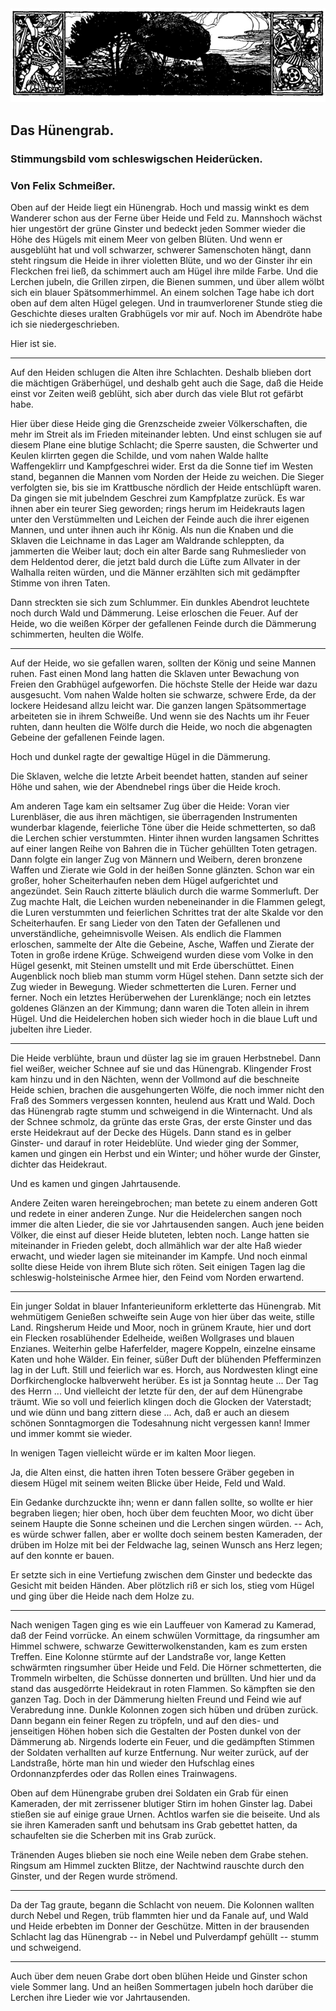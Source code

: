 <div align="center" float="left"><img alt="Ansicht des Hünengrabes" src="0215.gif"/></div>

<h2>Das Hünengrab.</h2>

<h3>Stimmungsbild vom schleswigschen Heiderücken.</h3>

<h3>Von Felix Schmeißer.</h3>

Oben auf der Heide liegt ein Hünengrab. Hoch und massig winkt
es dem Wanderer schon aus der Ferne über Heide und Feld
zu. Mannshoch wächst hier ungestört der grüne Ginster und bedeckt
jeden Sommer wieder die Höhe des Hügels mit einem Meer
von gelben Blüten. Und wenn er ausgeblüht hat und voll schwarzer,
schwerer Samenschoten hängt, dann steht ringsum die Heide in
ihrer violetten Blüte, und wo der Ginster ihr ein Fleckchen frei
ließ, da schimmert auch am Hügel ihre milde Farbe. Und die
Lerchen jubeln, die Grillen zirpen, die Bienen summen, und über
allem wölbt sich ein blauer Spätsommerhimmel. An einem solchen 
Tage habe ich dort oben auf dem alten Hügel gelegen. Und in
traumverlorener Stunde stieg die Geschichte dieses uralten Grabhügels
vor mir auf. Noch im Abendröte habe ich sie niedergeschrieben.

Hier ist sie.

<hr/>

Auf den Heiden schlugen die Alten ihre Schlachten. Deshalb
blieben dort die mächtigen Gräberhügel, und deshalb geht auch die
Sage, daß die Heide einst vor Zeiten weiß geblüht, sich aber durch
das viele Blut rot gefärbt habe.

Hier über diese Heide ging die Grenzscheide zweier Völkerschaften,
die mehr im Streit als im Frieden miteinander lebten.
Und einst schlugen sie auf diesem Plane eine blutige Schlacht; die
Sperre sausten, die Schwerter und Keulen klirrten gegen die Schilde,
und vom nahen Walde hallte Waffengeklirr und Kampfgeschrei
wider. Erst da die Sonne tief im Westen stand, begannen die Mannen
vom Norden der Heide zu weichen. Die Sieger verfolgten sie, bis
sie im Krattbusche nördlich der Heide entschlüpft waren. Da gingen
sie mit jubelndem Geschrei zum Kampfplatze zurück. Es war ihnen
aber ein teurer Sieg geworden; rings herum im Heidekrauts lagen
unter den Verstümmelten und Leichen der Feinde auch die ihrer
eigenen Mannen, und unter ihnen auch ihr König. Als nun die
Knaben und die Sklaven die Leichname in das Lager am Waldrande
schleppten, da jammerten die Weiber laut; doch ein alter
Barde sang Ruhmeslieder von dem Heldentod derer, die jetzt bald
durch die Lüfte zum Allvater in der Walhalla reiten würden, und
die Männer erzählten sich mit gedämpfter Stimme von ihren Taten.

Dann streckten sie sich zum Schlummer. Ein dunkles Abendrot
leuchtete noch durch Wald und Dämmerung. Leise erloschen die
Feuer. Auf der Heide, wo die weißen Körper der gefallenen Feinde
durch die Dämmerung schimmerten, heulten die Wölfe.

<hr/>

Auf der Heide, wo sie gefallen waren, sollten der König und
seine Mannen ruhen. Fast einen Mond lang hatten die Sklaven
unter Bewachung von Freien den Grabhügel aufgeworfen. Die
höchste Stelle der Heide war dazu ausgesucht. Vom nahen Walde
holten sie schwarze, schwere Erde, da der lockere Heidesand allzu
leicht war. Die ganzen langen Spätsommertage arbeiteten sie in 
ihrem Schweiße. Und wenn sie des Nachts um ihr Feuer ruhten,
dann heulten die Wölfe durch die Heide, wo noch die abgenagten
Gebeine der gefallenen Feinde lagen.

Hoch und dunkel ragte der gewaltige Hügel in die Dämmerung.

Die Sklaven, welche die letzte Arbeit beendet hatten, standen
auf seiner Höhe und sahen, wie der Abendnebel rings über die
Heide kroch.

Am anderen Tage kam ein seltsamer Zug über die Heide:
Voran vier Lurenbläser, die aus ihren mächtigen, sie überragenden
Instrumenten wunderbar klagende, feierliche Töne über die Heide
schmetterten, so daß die Lerchen schier verstummten. Hinter ihnen
wurden langsamen Schrittes auf einer langen Reihe von Bahren
die in Tücher gehüllten Toten getragen. Dann folgte ein langer
Zug von Männern und Weibern, deren bronzene Waffen und Zierate
wie Gold in der heißen Sonne glänzten. Schon war ein großer,
hoher Scheiterhaufen neben dem Hügel aufgerichtet und angezündet.
Sein Rauch zitterte bläulich durch die warme Sommerluft. Der
Zug machte Halt, die Leichen wurden nebeneinander in die Flammen
gelegt, die Luren verstummten und feierlichen Schrittes trat der
alte Skalde vor den Scheiterhaufen. Er sang Lieder von den Taten
der Gefallenen und unverständliche, geheimnisvolle Weisen. Als
endlich die Flammen erloschen, sammelte der Alte die Gebeine,
Asche, Waffen und Zierate der Toten in große irdene Krüge.
Schweigend wurden diese vom Volke in den Hügel gesenkt, mit
Steinen umstellt und mit Erde überschüttet. Einen Augenblick noch
blieb man stumm vorm Hügel stehen. Dann setzte sich der Zug
wieder in Bewegung. Wieder schmetterten die Luren. Ferner und
ferner. Noch ein letztes Herüberwehen der Lurenklänge; noch ein
letztes goldenes Glänzen an der Kimmung; dann waren die Toten
allein in ihrem Hügel. Und die Heidelerchen hoben sich wieder
hoch in die blaue Luft und jubelten ihre Lieder.

<hr/>

Die Heide verblühte, braun und düster lag sie im grauen Herbstnebel.
Dann fiel weißer, weicher Schnee auf sie und das Hünengrab.
Klingender Frost kam hinzu und in den Nächten, wenn der
Vollmond auf die beschneite Heide schien, brachen die ausgehungerten
Wölfe, die noch immer nicht den Fraß des Sommers vergessen 
konnten, heulend aus Kratt und Wald. Doch das Hünengrab ragte
stumm und schweigend in die Winternacht. Und als der Schnee
schmolz, da grünte das erste Gras, der erste Ginster und das erste
Heidekraut auf der Decke des Hügels. Dann stand es in gelber
Ginster- und darauf in roter Heideblüte. Und wieder ging der
Sommer, kamen und gingen ein Herbst und ein Winter; und höher
wurde der Ginster, dichter das Heidekraut.

Und es kamen und gingen Jahrtausende.

Andere Zeiten waren hereingebrochen; man betete zu einem
anderen Gott und redete in einer anderen Zunge. Nur die Heidelerchen
sangen noch immer die alten Lieder, die sie vor Jahrtausenden
sangen. Auch jene beiden Völker, die einst auf dieser
Heide bluteten, lebten noch. Lange hatten sie miteinander in Frieden
gelebt, doch allmählich war der alte Haß wieder erwacht, und wieder
lagen sie miteinander im Kampfe. Und noch einmal sollte diese
Heide von ihrem Blute sich röten. Seit einigen Tagen lag die
schleswig-holsteinische Armee hier, den Feind vom Norden erwartend.

<hr/>

Ein junger Soldat in blauer Infanterieuniform erkletterte das
Hünengrab. Mit wehmütigem Genießen schweifte sein Auge von
hier über das weite, stille Land. Ringsherum Heide und Moor, noch
in grünem Kraute, hier und dort ein Flecken rosablühender Edelheide,
weißen Wollgrases und blauen Enzianes. Weiterhin gelbe
Haferfelder, magere Koppeln, einzelne einsame Katen und hohe
Wälder. Ein feiner, süßer Duft der blühenden Pfefferminzen lag
in der Luft. Still und feierlich war es. Horch, aus Nordwesten
klingt eine Dorfkirchenglocke halbverweht herüber. Es ist ja Sonntag
heute ... Der Tag des Herrn ... Und vielleicht der letzte
für den, der auf dem Hünengrabe träumt. Wie so voll und feierlich
klingen doch die Glocken der Vaterstadt; und wie dünn und
bang zittern diese ... Ach, daß er auch an diesem schönen Sonntagmorgen
die Todesahnung nicht vergessen kann! Immer und immer
kommt sie wieder.

In wenigen Tagen vielleicht würde er im kalten Moor liegen.

Ja, die Alten einst, die hatten ihren Toten bessere Gräber
gegeben in diesem Hügel mit seinem weiten Blicke über Heide, Feld
und Wald.

Ein Gedanke durchzuckte ihn; wenn er dann fallen sollte, so
wollte er hier begraben liegen; hier oben, hoch über dem feuchten
Moor, wo dicht über seinem Haupte die Sonne scheinen und die
Lerchen singen würden. -- Ach, es würde schwer fallen, aber er
wollte doch seinem besten Kameraden, der drüben im Holze mit bei
der Feldwache lag, seinen Wunsch ans Herz legen; auf den konnte
er bauen.

Er setzte sich in eine Vertiefung zwischen dem Ginster und bedeckte
das Gesicht mit beiden Händen. Aber plötzlich riß er sich
los, stieg vom Hügel und ging über die Heide nach dem Holze zu.

<hr/>

Nach wenigen Tagen ging es wie ein Lauffeuer von Kamerad
zu Kamerad, daß der Feind vorrücke. An einem schwülen Vormittage, da ringsumher am Himmel schwere, schwarze Gewitterwolkenstanden, kam es zum ersten Treffen. Eine Kolonne stürmte auf der Landstraße vor, lange Ketten schwärmten ringsumher über Heide und Feld. Die Hörner schmetterten, die Trommeln wirbelten, die Schüsse donnerten und brüllten. Und hier und da stand das ausgedörrte Heidekraut in roten Flammen. So kämpften sie den ganzen Tag. Doch in der Dämmerung hielten Freund und Feind wie auf Verabredung inne. Dunkle Kolonnen zogen sich hüben und drüben zurück. Dann begann ein feiner Regen zu tröpfeln, und auf den dies- und jenseitigen Höhen hoben sich die Gestalten der Posten dunkel von der Dämmerung ab. Nirgends loderte ein Feuer, und die gedämpften Stimmen der Soldaten verhallten auf kurze Entfernung. Nur weiter zurück, auf der Landstraße, hörte man hin und wieder den Hufschlag eines Ordonnanzpferdes oder das Rollen eines Trainwagens.

Oben auf dem Hünengrabe gruben drei Soldaten ein Grab für
einen Kameraden, der mit zerrissener blutiger Stirn im hohen Ginster
lag. Dabei stießen sie auf einige graue Urnen. Achtlos warfen
sie die beiseite. Und als sie ihren Kameraden sanft und behutsam
ins Grab gebettet hatten, da schaufelten sie die Scherben mit ins
Grab zurück.

Tränenden Auges blieben sie noch eine Weile neben dem Grabe
stehen. Ringsum am Himmel zuckten Blitze, der Nachtwind rauschte
durch den Ginster, und der Regen wurde strömend.

<hr/>

Da der Tag graute, begann die Schlacht von neuem. Die Kolonnen
wallten durch Nebel und Regen, trüb flammten hier und
da Fanale auf, und Wald und Heide erbebten im Donner der Geschütze. Mitten in der brausenden Schlacht lag das Hünengrab --
in Nebel und Pulverdampf gehüllt -- stumm und schweigend.

<hr/>

Auch über dem neuen Grabe dort oben blühen Heide und
Ginster schon viele Sommer lang. Und an heißen Sommertagen
jubeln hoch darüber die Lerchen ihre Lieder wie vor Jahrtausenden.

